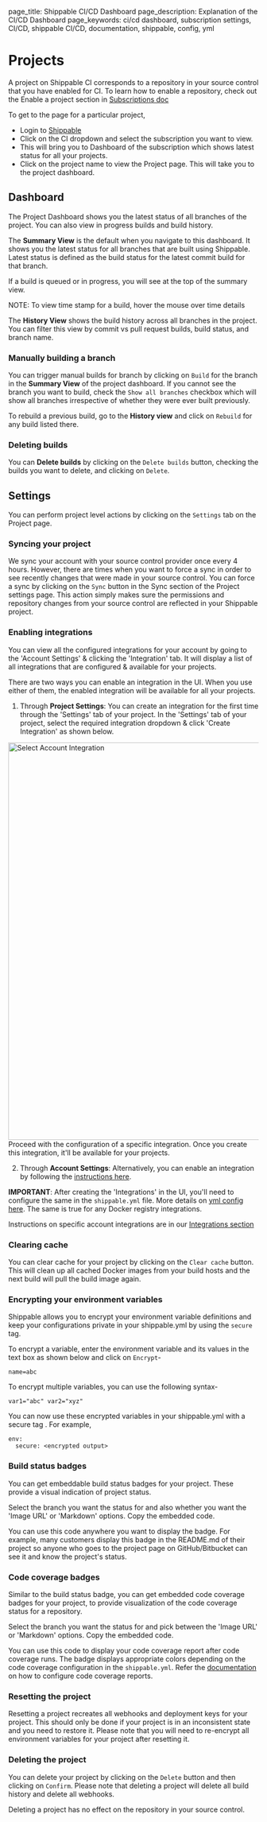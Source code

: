page_title: Shippable CI/CD Dashboard
page_description: Explanation of the CI/CD Dashboard
page_keywords: ci/cd dashboard, subscription settings, CI/CD, shippable CI/CD, documentation, shippable, config, yml

# Projects
A project on Shippable CI corresponds to a repository in your source control that you have enabled for CI. To learn how to enable a repository, check out the Enable a project section in [Subscriptions doc](ci_subscriptions.md)

To get to the page for a particular project,

- Login to [Shippable](https://app.shippable.com)
- Click on the CI dropdown and select the subscription you want to view.
- This will bring you to Dashboard of the subscription which shows latest status for all your projects.
- Click on the project name to view the Project page. This will take you to the project dashboard.


## Dashboard
The Project Dashboard shows you the latest status of all branches of the project. You can also view in progress builds and build history.

The **Summary View** is the default when you navigate to this dashboard. It shows you the latest status for all branches that are built using Shippable. Latest status is defined as the build status for the latest commit build for that branch.

If a build is queued or in progress, you will see at the top of the summary view.

NOTE: To view time stamp for a build, hover the mouse over time details

The **History View** shows the build history across all branches in the project. You can filter this view by commit vs pull request builds, build status, and branch name.

### Manually building a branch
You can trigger manual builds for branch by clicking on `Build` for the branch in the **Summary View** of the project dashboard. If you cannot see the branch you want to build, check the `Show all branches` checkbox which will show all branches irrespective of whether they were ever built previously.

To rebuild a previous build, go to the **History view** and click on `Rebuild` for any build listed there.

### Deleting builds

You can **Delete builds** by clicking on the `Delete builds` button, checking the builds you want to delete, and clicking on `Delete`.

## Settings
You can perform project level actions by clicking on the `Settings` tab on the Project page.

### Syncing your project
We sync your account with your source control provider once every 4 hours. However, there are times when you want to force a sync in order to see recently changes that were made in your source control. You can force a sync by clicking on the `Sync` button in the Sync section of the Project settings page.
This action simply makes sure the permissions and repository changes from your source control are reflected in your Shippable project.

<a name="enable_integrations"></a>

### Enabling integrations
You can view all the configured integrations for your account by going to the 'Account Settings' & clicking the 'Integration' tab. It will display a list of all integrations that are configured & available for your projects.

There are two ways you can enable an integration in the UI. When you use either of them, the enabled integration will be available for all your projects.

1. Through **Project Settings**: You can create an integration for the first time through the 'Settings' tab of your project. In the 'Settings' tab of your project, select the required integration dropdown & click 'Create Integration' as shown below.
<img src="../images/project_settings_integration.png" alt="Select Account Integration" style="width:800px;"/>
Proceed with the configuration of a specific integration. Once you create this integration, it'll be available for your projects.

2. Through **Account Settings**: Alternatively, you can enable an integration by following the [instructions here](int_overview.md#adding-an-account-integration).


**IMPORTANT**: After creating the 'Integrations' in the UI, you'll need to configure the same in the `shippable.yml` file. More details on [yml config here](ci_configure.md). The same is true for any Docker registry integrations.

Instructions on specific account integrations are in our [Integrations section](int_overview.md)

### Clearing cache
You can clear cache for your project by clicking on the `Clear cache` button. This will clean up all cached Docker images from your build hosts and the next build will pull the build image again.

<a name="encrypt_env_variables"></a>
### Encrypting your environment variables
Shippable allows you to encrypt your environment variable definitions and keep your configurations private in your shippable.yml by using the `secure` tag.

To encrypt a variable, enter the environment variable and its values in the text box as shown below and click on `Encrypt`-

```
name=abc
```
To encrypt multiple variables, you can use the following syntax-

```
var1="abc" var2="xyz"
```
You can now use these encrypted variables in your shippable.yml with a secure tag . For example,

```
env:
  secure: <encrypted output>
```
### Build status badges
You can get embeddable build status badges for your project. These provide a visual indication of project status.

Select the branch you want the status for and also whether you want the 'Image URL' or 'Markdown' options. Copy the embedded code.

You can use this code anywhere you want to display the badge. For example, many customers  display this badge in the README.md of their project so anyone who goes to the project page on GitHub/Bitbucket can see it and know the project's status.  

### Code coverage badges
Similar to the build status badge, you can get embedded code coverage badges for your project, to provide visualization of the code coverage status for a repository.

Select the branch you want the status for and pick between the 'Image URL' or 'Markdown' options. Copy the embedded code.

You can use this code to display your code coverage report after code coverage runs. The badge displays appropriate colors depending on the code coverage configuration in the `shippable.yml`. Refer the  [documentation](http://docs.shippable.com/ci_configure/#test_code_coverage) on how to configure code coverage reports.


### Resetting the project
Resetting a project recreates all webhooks and deployment keys for your project. This should only be done if your project is in an inconsistent state and you need to restore it. Please note that you will need to re-encrypt all environment variables for your project after resetting it.

### Deleting the project
You can delete your project by clicking on the `Delete` button and then clicking on `Confirm`. Please note that deleting a project will delete all build history and delete all webhooks.

Deleting a project has no effect on the repository in your source control.
